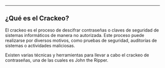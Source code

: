 
---
## ¿Qué es el Crackeo?

El crackeo es el proceso de descifrar contraseñas o claves de seguridad de sistemas informáticos de manera no autorizada. Este proceso puede realizarse por diversos motivos, como pruebas de seguridad, auditorías de sistemas o actividades maliciosas.

Existen varias técnicas y herramientas para llevar a cabo el crackeo de contraseñas, una de las cuales es John the Ripper.